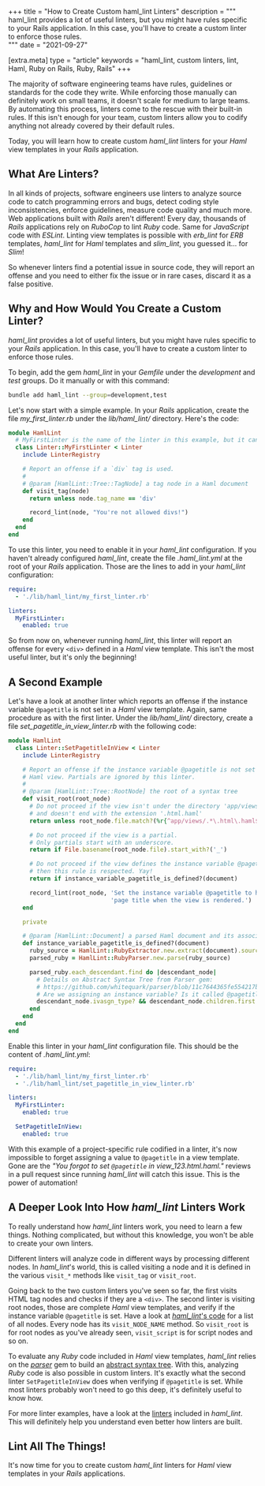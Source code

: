 +++
title = "How to Create Custom haml_lint Linters"
description = """\
                haml_lint provides a lot of useful linters, but you might have rules specific \
                to your Rails application. In this case, you'll have to create a custom linter \
                to enforce those rules.\
              """
date = "2021-09-27"

[extra.meta]
type = "article"
keywords = "haml_lint, custom linters, lint, Haml, Ruby on Rails, Ruby, Rails"
+++

The majority of software engineering teams have rules, guidelines or standards
for the code they write. While enforcing those manually can definitely work on
small teams, it doesn't scale for medium to large teams. By automating this
process, linters come to the rescue with their built-in rules. If this isn't
enough for your team, custom linters allow you to codify anything not already
covered by their default rules.

Today, you will learn how to create custom *haml_lint* linters for your *Haml*
view templates in your *Rails* application.

## What Are Linters?

In all kinds of projects, software engineers use linters to analyze source code
to catch programming errors and bugs, detect coding style inconsistencies,
enforce guidelines, measure code quality and much more. Web applications built
with *Rails* aren't different! Every day, thousands of *Rails* applications rely
on *RuboCop* to lint *Ruby* code. Same for *JavaScript* code with *ESLint*.
Linting view templates is possible with *erb_lint* for *ERB* templates,
*haml_lint* for *Haml* templates and *slim_lint*, you guessed it... for *Slim*!

So whenever linters find a potential issue in source code, they will report an
offense and you need to either fix the issue or in rare cases, discard it as a
false positive.

## Why and How Would You Create a Custom Linter?

*haml_lint* provides a lot of useful linters, but you might have rules specific
to your *Rails* application. In this case, you'll have to create a custom linter
to enforce those rules.

To begin, add the gem *haml_lint* in your *Gemfile* under the *development* and
*test* groups. Do it manually or with this command:

```bash
bundle add haml_lint --group=development,test
```

Let's now start with a simple example. In your *Rails* application, create the file
*my_first_linter.rb* under the *lib/haml_lint/* directory. Here's the code:

<!-- markdownlint-disable -->
```ruby
module HamlLint
  # MyFirstLinter is the name of the linter in this example, but it can be anything
  class Linter::MyFirstLinter < Linter
    include LinterRegistry

    # Report an offense if a `div` tag is used.
    #
    # @param [HamlLint::Tree::TagNode] a tag node in a Haml document
    def visit_tag(node)
      return unless node.tag_name == 'div'

      record_lint(node, "You're not allowed divs!")
    end
  end
end
```
<!-- markdownlint-enable -->

To use this linter, you need to enable it in your *haml_lint* configuration.  If
you haven't already configured *haml_lint*, create the file *.haml_lint.yml* at
the root of your *Rails* application. Those are the lines to add in your
*haml_lint* configuration:

<!-- markdownlint-disable -->
```yaml
require:
  - './lib/haml_lint/my_first_linter.rb'

linters:
  MyFirstLinter:
    enabled: true
```
<!-- markdownlint-enable -->

So from now on, whenever running *haml_lint*, this linter will report an
offense for every `<div>` defined in a *Haml* view template. This isn't the most
useful linter, but it's only the beginning!

## A Second Example

Let's have a look at another linter which reports an offense if the instance
variable `@pagetitle` is not set in a *Haml* view template. Again, same
procedure as with the first linter. Under the *lib/haml_lint/* directory, create
a file *set_pagetitle_in_view_linter.rb* with the following code:

```ruby
module HamlLint
  class Linter::SetPagetitleInView < Linter
    include LinterRegistry

    # Report an offense if the instance variable @pagetitle is not set in a
    # Haml view. Partials are ignored by this linter.
    #
    # @param [HamlLint::Tree::RootNode] the root of a syntax tree
    def visit_root(root_node)
      # Do not proceed if the view isn't under the directory 'app/views/'
      # and doesn't end with the extension '.html.haml'
      return unless root_node.file.match?(%r{^app/views/.*\.html\.haml$})

      # Do not proceed if the view is a partial.
      # Only partials start with an underscore.
      return if File.basename(root_node.file).start_with?('_')

      # Do not proceed if the view defines the instance variable @pagetitle,
      # then this rule is respected. Yay!
      return if instance_variable_pagetitle_is_defined?(document)

      record_lint(root_node, 'Set the instance variable @pagetitle to have a ' \
                             'page title when the view is rendered.')
    end

    private

    # @param [HamlLint::Document] a parsed Haml document and its associated metadata
    def instance_variable_pagetitle_is_defined?(document)
      ruby_source = HamlLint::RubyExtractor.new.extract(document).source
      parsed_ruby = HamlLint::RubyParser.new.parse(ruby_source)

      parsed_ruby.each_descendant.find do |descendant_node|
        # Details on Abstract Syntax Tree from Parser gem:
        # https://github.com/whitequark/parser/blob/11c7644365fe554217bb4670a4cbc905ab8504cd/doc/AST_FORMAT.md#to-instance-variable
        # Are we assigning an instance variable? Is it called @pagetitle?
        descendant_node.ivasgn_type? && descendant_node.children.first == :@pagetitle
      end
    end
  end
end
```

Enable this linter in your *haml_lint* configuration file. This should be the
content of *.haml_lint.yml*:

<!-- markdownlint-disable -->
```yaml
require:
  - './lib/haml_lint/my_first_linter.rb'
  - './lib/haml_lint/set_pagetitle_in_view_linter.rb'

linters:
  MyFirstLinter:
    enabled: true

  SetPagetitleInView:
    enabled: true
```
<!-- markdownlint-enable -->

With this example of a project-specific rule codified in a linter, it's now
impossible to forget assigning a value to `@pagetitle` in a view template. Gone
are the *"You forgot to set `@pagetitle` in view_123.html.haml."* reviews in a
pull request since running *haml_lint* will catch this issue. This is the power
of automation!

## A Deeper Look Into How *haml_lint* Linters Work

To really understand how *haml_lint* linters work, you need to learn a few
things. Nothing complicated, but without this knowledge, you won't be able to
create your own linters.

Different linters will analyze code in different ways by processing different
nodes. In *haml_lint*'s world, this is called visiting a node and it is defined
in the various `visit_*` methods like `visit_tag` or `visit_root`.

Going back to the two custom linters you've seen so far, the first visits HTML
tag nodes and checks if they are a `<div>`. The second linter is visiting root
nodes, those are complete *Haml* view templates, and verify if the instance
variable `@pagetitle` is set. Have a look at [*haml_lint*'s
code](https://github.com/sds/haml-lint/tree/78a551cd1ae239b8c6ac8686d8f219571c62ac66/lib/haml_lint/tree)
for a list of all nodes. Every node has its `visit_NODE_NAME` method. So
`visit_root` is for root nodes as you've already seen, `visit_script` is for
script nodes and so on.

To evaluate any *Ruby* code included in *Haml* view templates, *haml_lint*
relies on the [*parser*](https://github.com/whitequark/parser) gem to build an
[abstract syntax tree](https://en.wikipedia.org/wiki/Abstract_syntax_tree). With
this, analyzing *Ruby* code is also possible in custom linters. It's exactly
what the second linter `SetPagetitleInView` does when verifying if `@pagetitle`
is set. While most linters probably won't need to go this deep, it's definitely
useful to know how.

For more linter examples, have a look at the
[linters](https://github.com/sds/haml-lint/tree/78a551cd1ae239b8c6ac8686d8f219571c62ac66/lib/haml_lint/linter)
included in *haml_lint*. This will definitely help you understand even better
how linters are built.

## Lint All The Things!

It's now time for you to create custom *haml_lint* linters for *Haml* view
templates in your *Rails* applications.
